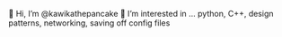 👋 Hi, I’m @kawikathepancake
👀 I’m interested in ... python, C++, design patterns, networking, saving off config files

<!---
kawikathepancake/kawikathepancake is a ✨ special ✨ repository because its `README.md` (this file) appears on your GitHub profile.
You can click the Preview link to take a look at your changes.
--->
